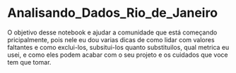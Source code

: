 # Analisando_Dados_Rio_de_Janeiro
O objetivo desse notebook e ajudar a comunidade que está começando pricipalmente, pois nele eu dou varias dicas de como lidar com valores faltantes e como exclui-los, subsitui-los quanto substituilos, qual metrica eu usei, e como eles podem acabar com o seu projeto e os cuidados que voce tem que tomar.
